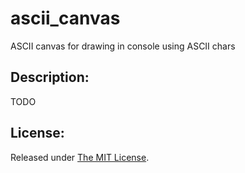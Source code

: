 # ascii_canvas
ASCII canvas for drawing in console using ASCII chars

Description:
------------

TODO

License:
--------
Released under [The MIT License](https://github.com/delimitry/ascii_canvas/blob/master/LICENSE).